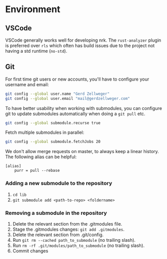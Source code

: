 # Environment

## VSCode

VSCode generally works well for developing nrk. The `rust-analyzer` plugin is
preferred over `rls` which often has build issues due to the project not having
a std runtime (`no-std`).

## Git

For first time git users or new accounts, you'll have to configure your username
and email:

```bash
git config --global user.name "Gerd Zellweger"
git config --global user.email "mail@gerdzellweger.com"
```

To have better usability when working with submodules, you can configure git to
update submodules automatically when doing a `git pull` etc.

```bash
git config --global submodule.recurse true
```

Fetch multiple submodules in parallel:

```bash
git config --global submodule.fetchJobs 20
```

We don't allow merge requests on master, to always keep a linear history. The
following alias can be helpful:

```gitconfig
[alias]
    purr = pull --rebase
```

### Adding a new submodule to the repository

1. `cd lib`
1. `git submodule add <path-to-repo> <foldername>`

### Removing a submodule in the repository

1. Delete the relevant section from the .gitmodules file.
1. Stage the .gitmodules changes: `git add .gitmodules`.
1. Delete the relevant section from .git/config.
1. Run `git rm --cached path_to_submodule` (no trailing slash).
1. Run `rm -rf .git/modules/path_to_submodule` (no trailing slash).
1. Commit changes